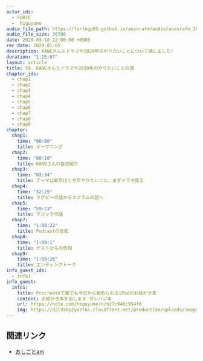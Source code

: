 ```yaml
---
actor_ids:
  - FORTE
  -  higuyume
audio_file_path: https://fortegp05.github.io/aozorafm/audio/aozorafm_20200318_01.mp3
audio_file_size: 36700
date: 2020-03-18 22:00:00 +0900
rec_date: 2020-01-05
description: KANEさんとドラマや2020年のやりたいことについて話しました!
duration: "1:15:07"
layout: article
title: 59. KANEさんとドラマや2020年のやりたいことの話
chapter_ids:
  - chap1
  - chap2
  - chap3
  - chap4
  - chap5
  - chap6
  - chap7
  - chap8
  - chap9
chapter:
  chap1:
    time: "00:00"
    title: オープニング
  chap2:
    time: "00:10"
    title: KANEさんの自己紹介
  chap3:
    time: "03:34"
    title: テーマは新年ぽく今年やりたいこと、まずドラマ見る
  chap4:
    time: "32:25"
    title: ラグビーの話からスクラムの話へ
  chap5:
    time: "59:23"
    title: マジックの話
  chap7:
    time: "1:08:22"
    title: Podcastの告知
  chap8:
    time: "1:09:1"
    title: ゲストからの告知
  chap9:
    time: "1:09:26"
    title: エンディングトーク
info_guest_ids:
  - info1
info_guest:
  info1:
    title: Procreateで誰でも今日から始められるiPadのお絵かき本
    content: お絵かき本を出します ダレハジ本
    url: https://note.com/higuyume/n/n27c948c954f0
    img: https://d2l930y2yx77uc.cloudfront.net/production/uploads/images/17911837/rectangle_large_type_2_6e84a0b90d4dddf7a7fdb73299d63c66.jpeg
---
```


## 関連リンク
- [おしごとam](https://www.oshigotoam.com/)
